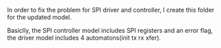 In order to fix the problem for SPI driver and controller, I create this folder for the updated model.

Basiclly, the SPI controller model includes SPI registers and an error flag, the driver model includes 4 automatons(init tx rx xfer).
